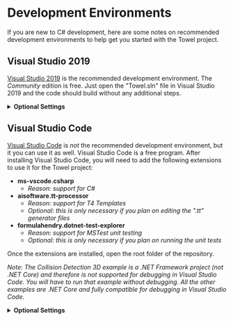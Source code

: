 # Development Environments

If you are new to C# development, here are some notes on recommended development environments
to help get you started with the Towel project.

## Visual Studio 2019

[Visual Studio 2019](https://visualstudio.microsoft.com/) is the recommended development environment.
The *Community* edition is free. Just open the "Towel.sln" file in Visual Studio 2019 and the code should
build without any additional steps.

<details>
<summary><strong>Optional Settings</strong></summary>
<p>

These are some notes about settings I like to use when I code in Visual Studio. They are completely optional.

#### Dark Theme
`Tools -> Options -> Environment -> General`

#### Control Click
`Tools -> Options -> Text Editor -> General`

Enable mouse click to perform Go to Definition = false

#### Shift Key Overrides
`Tools -> Options -> Environment -> Keyboard`

Window.CloseToolWindow = *Remove*

#### Show White Space Characters
`Tools -> Options -> Text Editor -> General`

View whitespace = true

#### Tabs
`Tools -> Options -> Text Editor -> All Languages -> Tabs`

Tab size  = 4

Keep tabs = true

#### Fonts and Colors
| Setting | Value |
| :---    | :--- |
| User Members - Constants         | RBG(220, 220, 220) |
| User Members - Enum Members      | RBG(220, 220, 220) |
| User Members - Constants         | RBG(220, 220, 220) |
| User Members - Events            | RBG(220, 220, 220) |
| User Members - Extension Methods | RBG(203, 133, 155) |
| User Members - Fields            | RBG(220, 220, 220) |
| User Members - Labels            | RBG(220, 220, 220) |
| User Members - Locals            | RBG(156, 220, 254) |
| User Members - Methods           | RBG(189,  99, 128) |
| User Members - Namespaces        | RBG(220, 220, 220) |
| User Members - Parameters        | RBG(156, 220, 254) |
| User Members - Properties        | RBG(220, 220, 220) |
| User Types - Classes             | RBG( 78, 201, 176) |
| User Types - Delegates           | RBG(189,  99, 197) |
| User Types - Enums               | RBG(255, 127,  39) |
| User Types - Interfaces          | RBG(184, 215, 163) |
| User Types - Structures          | RBG(255, 255, 128) |
| User Types - Type Parameters     | RBG(128, 128,   0) |

</p>
</details>

## Visual Studio Code

[Visual Studio Code](https://visualstudio.microsoft.com/) is _not_ the recommended development environment,
but it you can use it as well. Visual Studio Code is a free program. After installing Visual Studio Code, you
will need to add the following extensions to use it for the Towel project:

- **ms-vscode.csharp**
	- _Reason: support for C#_
- **aisoftware.tt-processor**
	- _Reason: support for T4 Templates_
	- _Optional: this is only necessary if you plan on editing the ".tt" generator files_
- **formulahendry.dotnet-test-explorer**
	- _Reason: support for MSTest unit testing_
	- _Optional: this is only necessary if you plan on running the unit tests_

Once the extensions are installed, open the root folder of the repository.

_Note: The Collision Detection 3D example is a .NET Framework project (not .NET Core) and therefore is not
supported for debugging in Visual Studio Code. You will have to run that example without debugging. All the
other examples are .NET Core and fully compatible for debugging in Visual Studio Code._

<details>
<summary><strong>Optional Settings</strong></summary>
<p>

These are some notes about settings I like to use when I code in Visual Studio Code. They are completely optional.
All settings can be modified in the ".vscode/settings.json" file.

- "editor.insertSpaces": false,
- "editor.renderWhitespace": "all",

</p>
</details>
